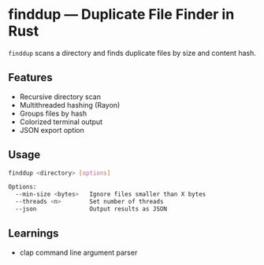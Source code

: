 # finddup — Duplicate File Finder in Rust

`finddup` scans a directory and finds duplicate files by size and content hash.

##  Features
-  Recursive directory scan
-  Multithreaded hashing (Rayon)
-  Groups files by hash
-  Colorized terminal output
-  JSON export option

## Usage
```bash
finddup <directory> [options]

Options:
  --min-size <bytes>   Ignore files smaller than X bytes
  --threads <n>        Set number of threads
  --json               Output results as JSON
```
 
## Learnings
- clap
command line argument parser
